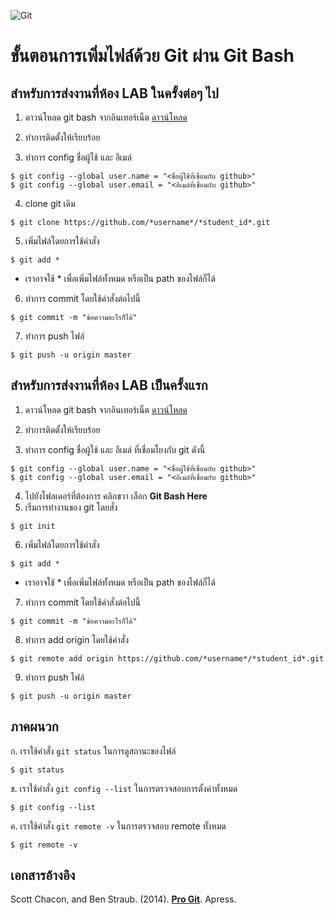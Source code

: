 ![Git](https://git-scm.com/images/logo@2x.png)

# ขั้นตอนการเพิ่มไฟล์ด้วย Git ผ่าน Git Bash

## สำหรับการส่งงานที่ห้อง LAB ในครั้งต่อๆ ไป

1. ดาวน์โหลด git bash จากอินเทอร์เน็ต
[ดาวน์โหลด](https://git-scm.com/downloads "Download git")

2. ทำการติดตั้งให้เรียบร้อย
3. ทำการ config ชื่อผู้ใช้ และ อีเมล์
```shell
$ git config --global user.name = "<ชื่อผู้ใช้ที่เชื่อมกับ github>"
$ git config --global user.email = "<อีเมล์ที่เชื่อมกับ github>"
```
4. clone git เดิม
```shell
$ git clone https://github.com/*username*/*student_id*.git
```
5. เพิ่มไฟล์โดยการใช้คำสั่ง
```shell
$ git add *
```
- เราอาจใช้ * เพื่อเพิ่มไฟล์ทั้งหมด หรือเป็น path ของไฟล์ก็ได้
6. ทำการ commit โดยใช้คำสั่งต่อไปนี้
```shell
$ git commit -m "ข้อความอะไรก็ได้"
```
7. ทำการ push ไฟล์
```shell
$ git push -u origin master
```
## สำหรับการส่งงานที่ห้อง LAB เป็นครั้งแรก

1. ดาวน์โหลด git bash จากอินเทอร์เน็ต
[ดาวน์โหลด](https://git-scm.com/downloads "Download git")

2. ทำการติดตั้งให้เรียบร้อย
3. ทำการ config ชื่อผู้ใช้ และ อีเมล์ ที่เชื่อมโยงกับ git ดังนี้
```shell
$ git config --global user.name = "<ชื่อผู้ใช้ที่เชื่อมกับ github>"
$ git config --global user.email = "<อีเมล์ที่เชื่อมกับ github>"
```
4. ไปยังโฟลเดอร์ที่ต้องการ คลิกขวา เลือก **Git Bash Here**
5. เริ่มการทำงานของ git โดยสั่ง
```shell
$ git init
```
6. เพิ่มไฟล์โดยการใช้คำสั่ง
```shell
$ git add *
```
- เราอาจใช้ * เพื่อเพิ่มไฟล์ทั้งหมด หรือเป็น path ของไฟล์ก็ได้
7. ทำการ commit โดยใช้คำสั่งต่อไปนี้
```shell
$ git commit -m "ข้อความอะไรก็ได้"
```
8. ทำการ add origin โดยใช้คำสั่ง
```shell
$ git remote add origin https://github.com/*username*/*student_id*.git
```
9. ทำการ push ไฟล์
```shell
$ git push -u origin master
```

## ภาคผนวก
ก. เราใช้คำสั่ง ```git status``` ในการดูสถานะของไฟล์
```shell
$ git status
```
ข. เราใช้คำสั่ง ```git config --list``` ในการตรวจสอบการตั้งค่าทั้งหมด
```shell
$ git config --list
```
ค. เราใช้คำสั่ง ```git remote -v``` ในการตรวจสอบ remote ทั้งหมด
```shell
$ git remote -v
```

## เอกสารอ้างอิง
Scott Chacon, and Ben Straub. (2014). **[Pro Git](https://git-scm.com/book/en/v2 "Git E-book")**. Apress.